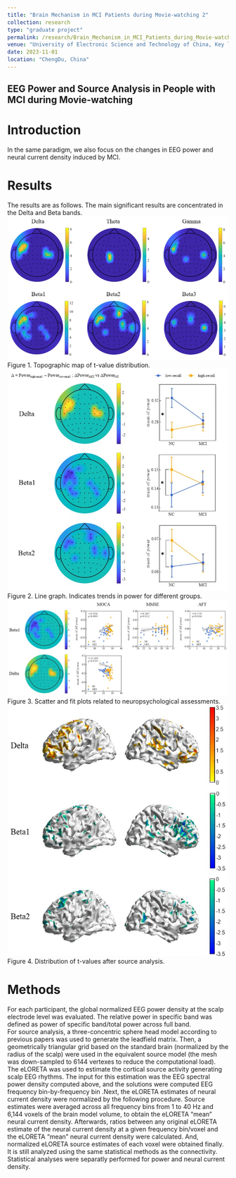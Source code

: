 ```yaml
---
title: "Brain Mechanism in MCI Patients during Movie-watching 2"
collection: research
type: "graduate project"
permalink: /research/Brain_Mechanism_in_MCI_Patients_during_Movie-watching_2
venue: "University of Electronic Science and Technology of China, Key laboratory for Neuroinformation of Ministry of Education"
date: 2023-11-01
location: "ChengDu, China"
---
```


EEG Power and Source Analysis in People with MCI during Movie-watching
------

Introduction
======
In the same paradigm, we also focus on the changes in EEG power and neural current density induced by MCI.

Results
======
The results are as follows. The main significant results are concentrated in the Delta and Beta bands. <br>
![Figure 1. Topographic map of t-value distribution](/images/fig1-power.jpg)
Figure 1. Topographic map of t-value distribution. <br>
![Figure 2. Line graph](/images/fig2.jpg)
Figure 2. Line graph. Indicates trends in power for different groups. <br>
![Figure 3. Scatter and fit plots](/images/fig3.jpg)
Figure 3. Scatter and fit plots related to neuropsychological assessments. <br>
![Figure 4. Connection strength matrix](/images/fig4.jpg)
Figure 4. Distribution of t-values after source analysis.

Methods
======
For each participant, the global normalized EEG power density at the scalp electrode level was evaluated. The relative power in specific band was defined as power of specific band/total power across full band. <br>
For source analysis, a three-concentric sphere head model according to previous papers was used to generate the leadfield matrix. Then, a geometrically triangular grid based on the standard brain (normalized by the radius of the scalp) were used in the equivalent source model (the mesh was down-sampled to 6144 vertexes to reduce the computational load). <br>
The eLORETA was used to estimate the cortical source activity generating scalp EEG rhythms. The input for this estimation was the EEG spectral power density computed above, and the solutions were computed EEG frequency bin-by-frequency bin .Next, the eLORETA estimates of neural current density were normalized by the following procedure. Source estimates were averaged across all frequency bins from 1 to 40 Hz and 6,144 voxels of the brain model volume, to obtain the eLORETA “mean” neural current density. Afterwards, ratios between any original eLORETA estimate of the neural current density at a given frequency bin/voxel and the eLORETA “mean” neural current density were calculated. And, normalized eLORETA source estimates of each voxel were obtained finally. <br>
It is still analyzed using the same statistical methods as the connectivity. Statistical analyses were separatly performed for power and neural current density.
